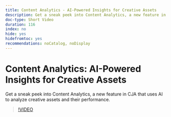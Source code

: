 ```yaml
---
title: Content Analytics - AI-Powered Insights for Creative Assets
description: Get a sneak peek into Content Analytics, a new feature in CJA that uses AI to analyze creative assets and their performance.
doc-type: Short Video
duration: 116
index: no
hide: yes
hidefromtoc: yes
recommendations: noCatalog, noDisplay
---
```


# Content Analytics: AI-Powered Insights for Creative Assets

Get a sneak peek into Content Analytics, a new feature in CJA that uses AI to analyze creative assets and their performance.

<!-- 62_S103_3442450_115_content-analytics-aipowered-insights-for-creative-assets -->
>[!VIDEO](https://video.tv.adobe.com/v/3458352/?learn=on&enablevpops=true)
